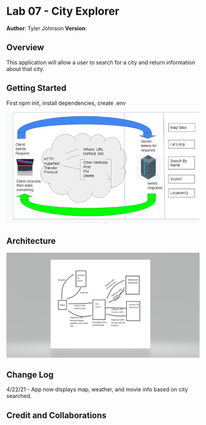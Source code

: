 # Lab 07 - City Explorer

**Author**: Tyler Johnson
**Version**:

## Overview
This application will allow a user to search for a city and return information about that city. 

## Getting Started
First npm init, install dependencies, create .env

![WRRC](./WRRC.PNG)

## Architecture
![WRRC](./lab8wrrc.png)

## Change Log
4/22/21 - App now displays map, weather, and movie info based on city searched. 

## Credit and Collaborations
<!-- Give credit (and a link) to other people or resources that helped you build this application. -->